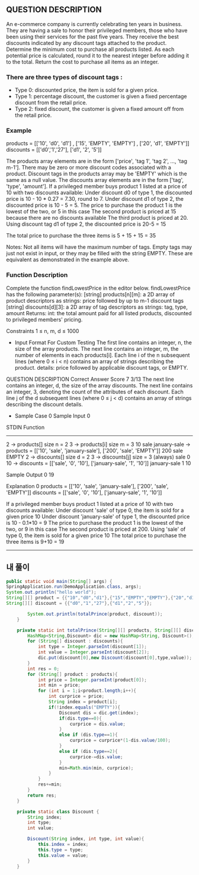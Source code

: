 ## QUESTION DESCRIPTION
An e-commerce company is currently celebrating ten years in business. They are having a sale to honor their privileged members, those who have been using their services for the past five years. They receive the best discounts indicated by any discount tags attached to the product. Determine the minimum cost to purchase all products listed. As each potential price is calculated, round it to the nearest integer before adding it to the total. Return the cost to purchase all items as an integer.

### There are three types of discount tags :
- Type 0: discounted price, the item is sold for a given price.
- Type 1: percentage discount, the customer is given a fixed percentage discount from the retail price.
- Type 2: fixed discount, the customer is given a fixed amount off from the retail price.

### Example
products = [['10', 'd0', 'd1'] , ['15', 'EMPTY', 'EMPTY'] , ['20', 'd1', 'EMPTY']]
discounts = [['d0','1','27'], ['d1', '2', '5']]

The products array elements are in the form ['price', 'tag 1', 'tag 2', ..., 'tag m-1'].
There may be zero or more discount codes associated with a product.
Discount tags in the products array may be 'EMPTY' which is the same as a null value.
The discounts array elements are in the form ['tag', 'type', 'amount'].
If a privileged member buys product 1 listed at a price of 10 with two discounts available:
Under discount d0 of type 1, the discounted price is 10 - 10 * 0.27 = 7.30, round to 7.
Under discount d1 of type 2, the discounted price is 10 - 5 = 5.
The price to purchase the product 1 is the lowest of the two, or 5 in this case
The second product is priced at 15 because there are no discounts available
The third product is priced at 20. Using discount tag d1 of type 2, the discounted price is 20-5 = 15

The total price to purchase the three items is 5 + 15 + 15 = 35

Notes: Not all items will have the maximum number of tags. Empty tags may just not exist in input, or they may be filled with the string EMPTY. These are equivalent as demonstrated in the example above.

### Function Description 
Complete the function findLowestPrice in the editor below.
findLowestPrice has the following parameter(s):
[string] products[n][m]: a 2D array of product descriptors as strings: price followed by up to m-1 discount tags [string] discounts[d][3]: a 2D array of tag descriptors as strings: tag, type, amount Returns: int: the total amount paid for all listed products, discounted to privileged members' pricing.

Constraints
1 ≤ n, m, d ≤ 1000

- Input Format For Custom Testing
The first line contains an integer, n, the size of the array products.
The next line contains an integer, m, the number of elements in each products[i].
Each line i of the n subsequent lines (where 0 ≤ i < n) contains an array of strings describing the product.
details: price followed by applicable discount tags, or EMPTY.

QUESTION DESCRIPTION Correct Answer Score 7 3/13
The next line contains an integer, d, the size of the array discounts.
The next line contains an integer, 3, denoting the count of the attributes of each discount.
Each line j of the d subsequent lines (where 0 ≤ j < d) contains an array of strings describing the discount details.

- Sample Case 0
  Sample Input 0

STDIN	Function
------	-------- 
2  		→ products[] size n = 2
3 		→ products[i] size m = 3
10 sale january-sale → products = [['10', 'sale', 'january-sale'], ['200', 'sale', 'EMPTY']]
200 sale EMPTY
2		→ discounts[] size d = 2
3 		→ discounts[j] size = 3 (always)
sale 0 10 	→ discounts = [['sale', '0', '10'], ['january-sale', '1', '10']]
january-sale 1 10

Sample Output 0
19

Explanation 0
products = [['10', 'sale', 'january-sale'], ['200', 'sale', 'EMPTY']]
discounts = [['sale', '0', '10'], ['january-sale', '1', '10']]

If a privileged member buys product 1 listed at a price of 10 with two discounts available:
Under discount 'sale' of type 0, the item is sold for a given price 10
Under discount 'january-sale' of type 1, the discounted price is 10 - 0.1*10 = 9
The price to purchase the product 1 is the lowest of the two, or 9 in this case
The second product is priced at 200. Using 'sale' of type 0, the item is sold for a given price 10
The total price to purchase the three items is 9+10 = 19

***
## 내 풀이
~~~java
public static void main(String[] args) {
SpringApplication.run(DemoApplication.class, args);
System.out.println("hello world");
String[][] product = {{"10","d0","d1"},{"15","EMPTY","EMPTY"},{"20","d1","EMPTY"}};
String[][] discount = {{"d0","1","27"},{"d1","2","5"}};

		System.out.println(totalPrince(product, discount));
	}

	private static int totalPrince(String[][] products, String[][] discounts) {
		HashMap<String,Discount> dic = new HashMap<String, Discount>();
		for (String[] discount : discounts){
			int type = Integer.parseInt(discount[1]);
			int value = Integer.parseInt(discount[2]);
			dic.put(discount[0],new Discount(discount[0],type,value));
		}
		int res = 0;
		for (String[] product : products){
			int price = Integer.parseInt(product[0]);
			int min = price;
			for (int i = 1;i<product.length;i++){
				int curprice = price;
				String index = product[i];
				if(!index.equals("EMPTY")){
					Discount dis = dic.get(index);
					if(dis.type==0){
						curprice = dis.value;
					}
					else if (dis.type==1){
						curprice = curprice*(1-dis.value/100);
					}
					else if (dis.type==2){
						curprice-=dis.value;
					}
					min=Math.min(min, curprice);
				}
			}
			res+=min;
		}
		return res;
	}

	private static class Discount {
		String index;
		int type;
		int value;

		Discount(String index, int type, int value){
			this.index = index;
			this.type = type;
			this.value = value;
		}
	}
~~~